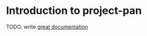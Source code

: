 # Introduction to project-pan

TODO: write [great documentation](http://jacobian.org/writing/what-to-write/)
